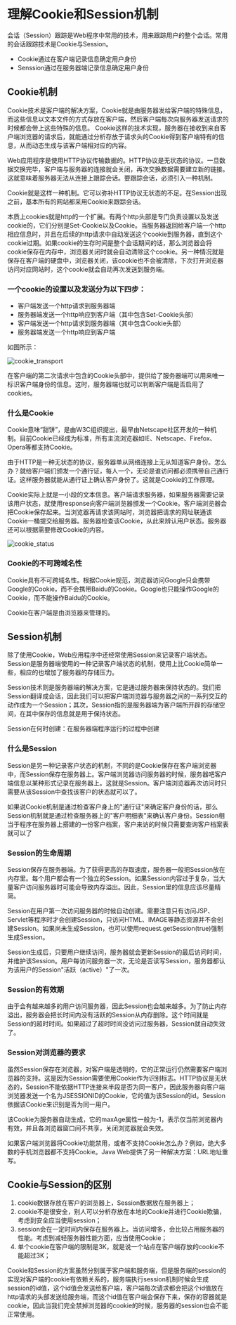 # 理解Cookie和Session机制

会话（Session）跟踪是Web程序中常用的技术，用来跟踪用户的整个会话。常用的会话跟踪技术是Cookie与Session。
* Cookie通过在客户端记录信息确定用户身份
* Senssion通过在服务器端记录信息确定用户身份

## Cookie机制

Cookie技术是客户端的解决方案，Cookie就是由服务器发给客户端的特殊信息，而这些信息以文本文件的方式存放在客户端，然后客户端每次向服务器发送请求的时候都会带上这些特殊的信息。
Cookie这样的技术实现，服务器在接收到来自客户端浏览器的请求后，就能通过分析存放于请求头的Cookie得到客户端特有的信息，从而动态生成与该客户端相对应的内容。

Web应用程序是使用HTTP协议传输数据的。HTTP协议是无状态的协议。一旦数据交换完毕，客户端与服务器的连接就会关闭，再次交换数据需要建立新的链接。这就意味着服务器无法从连接上跟踪会话。要跟踪会话，必须引入一种机制。

Cookie就是这样一种机制。它可以弥补HTTP协议无状态的不足。在Session出现之前，基本所有的网站都采用Cookie来跟踪会话。

本质上cookies就是http的一个扩展。有两个http头部是专门负责设置以及发送cookie的，它们分别是Set-Cookie以及Cookie。当服务器返回给客户端一个http相应信息时，并且在后续的http请求中自动发送这个cookie到服务器，直到这个cookie过期。如果cookie的生存时间是整个会话期间的话，那么浏览器会将cookie保存在内存中，浏览器关闭时就会自动清除这个cookie。另一种情况就是保存在客户端的硬盘中，浏览器关闭，该cookie也不会被清除，下次打开浏览器访问对应网站时，这个cookie就会自动再次发送到服务端。

### 一个cookie的设置以及发送分为以下四步：
* 客户端发送一个http请求到服务器端
* 服务器端发送一个http响应到客户端（其中包含Set-Cookie头部）
* 客户端发送一个http请求到服务器端（其中包含Cookie头部）
* 服务器端发送一个http响应到客户端

如图所示：

![cookie_transport](http://static.oschina.net/uploads/space/2015/0406/201833_rQQV_120166.png)

在客户端的第二次请求中包含的Cookie头部中，提供给了服务器端可以用来唯一标识客户端身份的信息。这时，服务器端也就可以判断客户端是否启用了cookies。

### 什么是Cookie

Cookie意味“甜饼”，是由W3C组织提出，最早由Netscape社区开发的一种机制。目前Cookie已经成为标准，所有主流浏览器如IE、Netscape、Firefox、Opera等都支持Cookie。

由于HTTP是一种无状态的协议，服务器单从网络连接上无从知道客户身份。怎么办？就给客户端们颁发一个通行证，每人一个，无论是谁访问都必须携带自己通行证。这样服务器就能从通行证上确认客户身份了。这就是Cookie的工作原理。

Cookie实际上就是一小段的文本信息。客户端请求服务器，如果服务器需要记录该用户状态，就使用response向客户端浏览器颁发一个Cookie。客户端浏览器会把Cookie保存起来。当浏览器再请求该网站时，浏览器把请求的网址联通该Cookie一桶提交给服务器。服务器检查该Cookie，从此来辨认用户状态。服务器还可以根据需要修改Cookie的内容。

![cookie_status](http://static.oschina.net/uploads/space/2015/0403/140007_OZCH_120166.gif)

### Cookie的不可跨域名性

Cookie具有不可跨域名性。根据Cookie规范，浏览器访问Google只会携带Google的Cookie，而不会携带Baidu的Cookie。Google也只能操作Google的Cookie，而不能操作Baidu的Cookie。

Cookie在客户端是由浏览器来管理的。

## Session机制

除了使用Cookie，Web应用程序中还经常使用Session来记录客户端状态。Session是服务器端使用的一种记录客户端状态的机制，使用上比Cookie简单一些，相应的也增加了服务器的存储压力。

Session技术则是服务器端的解决方案，它是通过服务器来保持状态的。我们把Session翻译成会话，因此我们可以把客户端浏览器与服务器之间的一系列交互的动作成为一个Session；其次，Session指的是服务器端为客户端所开辟的存储空间，在其中保存的信息就是用于保持状态。

Session在何时创建：在服务器端程序运行的过程中创建

### 什么是Session

Session是另一种记录客户状态的机制，不同的是Cookie保存在客户端浏览器中，而Session保存在服务器上。客户端浏览器访问服务器的时候，服务器吧客户端信息以某种形式记录在服务器上。这就是Session。客户端浏览器再次访问时只需要从该Session中查找该客户的状态就可以了。

如果说Cookie机制是通过检查客户身上的"通行证"来确定客户身份的话，那么Session机制就是通过检查服务器上的"客户明细表"来确认客户身份。Session相当于程序在服务器上搭建的一份客户档案，客户来访的时候只需要查询客户档案表就可以了

### Session的生命周期

Session保存在服务器端。为了获得更高的存取速度，服务器一般把Session放在内存里。每个用户都会有一个独立的Session。如果Session内容过于复杂，当大量客户访问服务器时可能会导致内存溢出。因此，Session里的信息应该尽量精简。

Session在用户第一次访问服务器的时候自动创建。需要注意只有访问JSP、Servlet等程序时才会创建Session，只访问HTML、IMAGE等静态资源并不会创建Session。如果尚未生成Session，也可以使用request.getSession(true)强制生成Session。

Session生成后，只要用户继续访问，服务器就会更新Session的最后访问时间，并维护该Session。用户每访问服务器一次，无论是否读写Session，服务器都认为该用户的Session"活跃（active）"了一次。

### Session的有效期

由于会有越来越多的用户访问服务器，因此Session也会越来越多。为了防止内存溢出，服务器会把长时间内没有活跃的Session从内存删除。这个时间就是Session的超时时间。如果超过了超时时间没访问过服务器，Session就自动失效了。

### Session对浏览器的要求

虽然Session保存在浏览器，对客户端是透明的，它的正常运行仍然需要客户端浏览器的支持。这是因为Session需要使用Cookie作为识别标志。HTTP协议是无状态的，Session不能依据HTTP连接来半段是否为同一客户，因此服务器向客户端浏览器发送一个名为JSESSIONID的Cookie，它的值为该Session的id。Session依据该Cookie来识别是否为同一用户。

该Cookie为服务器自动生成，它的maxAge属性一般为-1，表示仅当前浏览器内有效，并且各浏览器窗口间不共享，关闭浏览器就会失效。

如果客户端浏览器将Cookie功能禁用，或者不支持Cookie怎么办？例如，绝大多数的手机浏览器都不支持Cookie。Java Web提供了另一种解决方案：URL地址重写。

## Cookie与Session的区别

1. cookie数据存放在客户的浏览器上，Session数据放在服务器上；
2. cookie不是很安全，别人可以分析存放在本地的Cookie并进行Cookie欺骗，考虑到安全应当使用session；
3. session会在一定时间内保存在服务器上。当访问增多，会比较占用服务器的性能。考虑到减轻服务器性能方面，应当使用Cookie；
4. 单个cookie在客户端的限制是3K，就是说一个站点在客户端存放的cookie不能超过3K；

Cookie和Session的方案虽然分别属于客户端和服务端，但是服务端的session的实现对客户端的cookie有依赖关系的，服务端执行session机制时候会生成session的id值，这个id值会发送给客户端，客户端每次请求都会把这个id值放在http请求的头部发送给服务端，而这个id值在客户端会保存下来，保存的容器就是cookie，因此当我们完全禁掉浏览器的cookie的时候，服务器的session也会不能正常使用。


